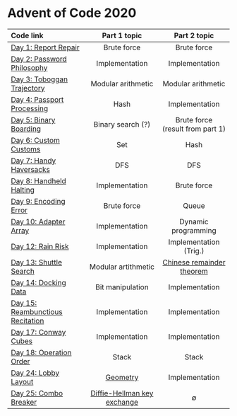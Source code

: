 # Advent of Code 2020

| Code link                                                                          | Part 1 topic                                                                                              | Part 2 topic                              | 
| :-------------                                                                |:-------------:                                                                                            | :-----:                                   | 
| [Day 1: Report Repair](https://github.com/ge-wu/AdventOfCode/blob/main/2020/day01/01.py)                      | Brute force                                                                                               | Brute force                               | 
| [Day 2: Password Philosophy](https://github.com/ge-wu/AdventOfCode/blob/main/2020/day02/02.py)                | Implementation                                                                                            | Implementation                            | 
| [Day 3: Toboggan Trajectory](https://github.com/ge-wu/AdventOfCode/blob/main/2020/day03/03.py)                | Modular arithmetic                                                                                        | Modular arithmetic                                 | 
| [Day 4: Passport Processing](https://github.com/ge-wu/AdventOfCode/blob/main/2020/day04/04.py)                | Hash                                                                                                      | Implementation                            | 
| [Day 5: Binary Boarding](https://github.com/ge-wu/AdventOfCode/blob/main/2020/day05/05.py)                    | Binary search (?)                                                                                         | Brute force <br /> (result from part 1)          |
| [Day 6: Custom Customs](https://github.com/ge-wu/AdventOfCode/blob/main/2020/day06/06.py)                     | Set                                                                                                       | Hash          |
| [Day 7: Handy Haversacks](https://github.com/ge-wu/AdventOfCode/blob/main/2020/day07/07.py)                   | DFS                                                                                                       | DFS                                       | 
| [Day 8: Handheld Halting](https://github.com/ge-wu/AdventOfCode/blob/main/2020/day08/08.py)                   | Implementation                                                                                            | Brute force                               | 
| [Day 9: Encoding Error](https://github.com/ge-wu/AdventOfCode/blob/main/2020/day09/09.py)                     | Brute force                                                                                               | Queue                               | 
| [Day 10: Adapter Array](https://github.com/ge-wu/AdventOfCode/blob/main/2020/day10/10.py)                     | Implementation                                                                                            | Dynamic programming                       | 
| [Day 12: Rain Risk](https://github.com/ge-wu/AdventOfCode/blob/main/2020/day12/12.py)                         | Implementation                                                                                            | Implementation <br /> (Trig.)                            | 
| [Day 13: Shuttle Search](https://github.com/ge-wu/AdventOfCode/blob/main/2020/day13/13.py)                    | Modular artithmetic                                                                                             | [Chinese remainder theorem](https://en.wikipedia.org/wiki/Chinese_remainder_theorem)                            | 
| [Day 14: Docking Data](https://github.com/ge-wu/AdventOfCode/blob/main/2020/day14/14.py)                      | Bit manipulation                                                                                          | Implementation                            | 
| [Day 15: Reambunctious Recitation](https://github.com/ge-wu/AdventOfCode/blob/main/2020/day15/15.py)          | Implementation                                                                                            | Implementation                            | 
| [Day 17: Conway Cubes](https://github.com/ge-wu/AdventOfCode/blob/main/2020/day17/17.py)                      | Implementation                                                                                            | Implementation                            | 
| [Day 18: Operation Order](https://github.com/ge-wu/AdventOfCode/blob/main/2020/day18/18.py)                   | Stack                                                                                                     | Stack                                     | 
| [Day 24: Lobby Layout](https://github.com/ge-wu/AdventOfCode/blob/main/2020/day24/24.py)                      | [Geometry](https://www.redblobgames.com/grids/hexagons/)                                                  | Implementation                            | 
| [Day 25: Combo Breaker](https://github.com/ge-wu/AdventOfCode/blob/main/2020/day25/25.py)                     | [Diffie-Hellman key exchange](https://en.wikipedia.org/wiki/Diffie%E2%80%93Hellman_key_exchange)        |      ∅                                    |
